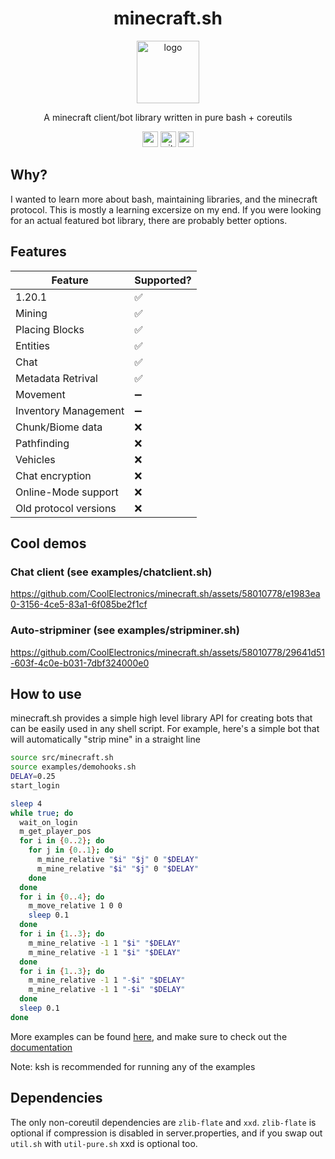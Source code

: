 <h1 align="center">minecraft.sh</h1>
<p align="center"><img src="./assets/logo.png" alt="logo" height="100"></p>
<p align="center">A minecraft client/bot library written in pure bash + coreutils</p>
<div align="center">
  <img src="https://img.shields.io/github/issues/CoolElectronics/minecraft.sh?style=for-the-badge&color=purple" height="25"/>
  <a href="https://github.com/CoolElectronics/minecraft.sh"><img alt="github" src="https://img.shields.io/badge/github-coolelectronics/minecraft.sh-default?style=for-the-badge&logo=github" height="25"></a>
  <img src="https://img.shields.io/github/stars/CoolElectronics/minecraft.sh?style=for-the-badge" height="25"/>
</div>

## Why?
I wanted to learn more about bash, maintaining libraries, and the minecraft protocol. This is mostly a learning excersize on my end.
If you were looking for an actual featured bot library, there are probably better options.

## Features

| Feature              | Supported?           |
| -------------------- | -------------------- |
| 1.20.1               | :white_check_mark:   |
| Mining               | :white_check_mark:   |
| Placing Blocks       | :white_check_mark:   |
| Entities             | :white_check_mark:   |
| Chat                 | :white_check_mark:   |
| Metadata Retrival    | :white_check_mark:   |
| Movement             | :heavy_minus_sign:   |
| Inventory Management | :heavy_minus_sign:   |
| Chunk/Biome data     | :x:                  |
| Pathfinding          | :x:                  |
| Vehicles             | :x:                  |
| Chat encryption      | :x:                  |
| Online-Mode support  | :x:                  |
| Old protocol versions| :x:                  |

## Cool demos

### Chat client (see examples/chatclient.sh)
https://github.com/CoolElectronics/minecraft.sh/assets/58010778/e1983ea0-3156-4ce5-83a1-6f085be2f1cf
### Auto-stripminer (see examples/stripminer.sh)
https://github.com/CoolElectronics/minecraft.sh/assets/58010778/29641d51-603f-4c0e-b031-7dbf324000e0
## How to use
minecraft.sh provides a simple high level library API for creating bots that can be easily used in any shell script. For example, here's a simple bot that will automatically "strip mine" in a straight line

```bash
source src/minecraft.sh
source examples/demohooks.sh
DELAY=0.25
start_login

sleep 4
while true; do
  wait_on_login
  m_get_player_pos
  for i in {0..2}; do
    for j in {0..1}; do
      m_mine_relative "$i" "$j" 0 "$DELAY"
      m_mine_relative "$i" "$j" 0 "$DELAY"
    done
  done
  for i in {0..4}; do
    m_move_relative 1 0 0
    sleep 0.1
  done
  for i in {1..3}; do
    m_mine_relative -1 1 "$i" "$DELAY"
    m_mine_relative -1 1 "$i" "$DELAY"
  done
  for i in {1..3}; do
    m_mine_relative -1 1 "-$i" "$DELAY"
    m_mine_relative -1 1 "-$i" "$DELAY"
  done
  sleep 0.1
done
```

More examples can be found [here](./examples), and make sure to check out the [documentation](./docs.md)

Note: ksh is recommended for running any of the examples

## Dependencies
The only non-coreutil dependencies are `zlib-flate` and `xxd`.
`zlib-flate` is optional if compression is disabled in server.properties, and if you swap out `util.sh` with `util-pure.sh` xxd is optional too.

